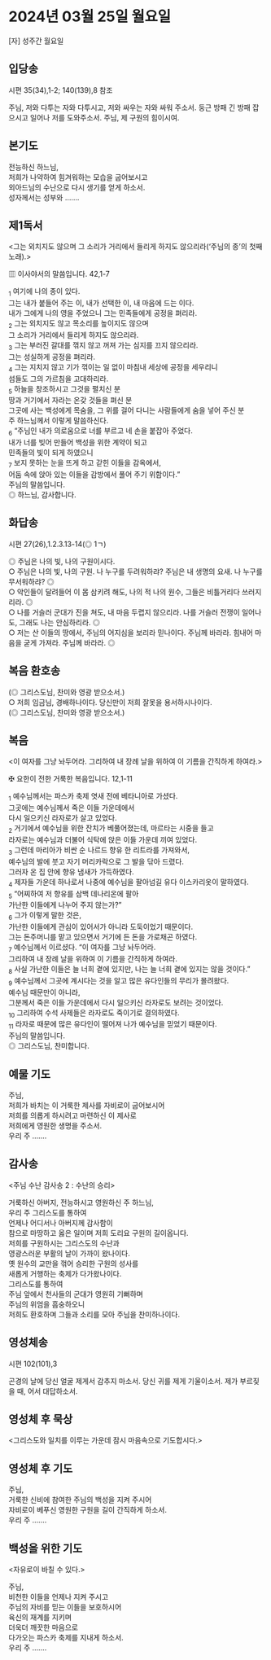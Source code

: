 # 2024년 03월 25일 월요일

[자] 성주간 월요일  


## 입당송

시편 35(34),1-2; 140(139),8 참조

주님, 저와 다투는 자와 다투시고, 저와 싸우는 자와 싸워 주소서. 둥근 방패 긴 방패 잡으시고 일어나 저를 도와주소서. 주님, 제 구원의 힘이시여.  
  
## 본기도

전능하신 하느님,  
저희가 나약하여 힘겨워하는 모습을 굽어보시고  
외아드님의 수난으로 다시 생기를 얻게 하소서.  
성자께서는 성부와 …….  
  
## 제1독서

<그는 외치지도 않으며 그 소리가 거리에서 들리게 하지도 않으리라(‘주님의 종’의 첫째 노래).>

▥ 이사야서의 말씀입니다. 42,1-7

<sub>1</sub> 여기에 나의 종이 있다.  
그는 내가 붙들어 주는 이, 내가 선택한 이, 내 마음에 드는 이다.  
내가 그에게 나의 영을 주었으니 그는 민족들에게 공정을 펴리라.  
<sub>2</sub> 그는 외치지도 않고 목소리를 높이지도 않으며  
그 소리가 거리에서 들리게 하지도 않으리라.  
<sub>3</sub> 그는 부러진 갈대를 꺾지 않고 꺼져 가는 심지를 끄지 않으리라.  
그는 성실하게 공정을 펴리라.  
<sub>4</sub> 그는 지치지 않고 기가 꺾이는 일 없이 마침내 세상에 공정을 세우리니  
섬들도 그의 가르침을 고대하리라.  
<sub>5</sub> 하늘을 창조하시고 그것을 펼치신 분  
땅과 거기에서 자라는 온갖 것들을 펴신 분  
그곳에 사는 백성에게 목숨을, 그 위를 걸어 다니는 사람들에게 숨을 넣어 주신 분  
주 하느님께서 이렇게 말씀하신다.  
<sub>6</sub> “주님인 내가 의로움으로 너를 부르고 네 손을 붙잡아 주었다.  
내가 너를 빚어 만들어 백성을 위한 계약이 되고  
민족들의 빛이 되게 하였으니  
<sub>7</sub> 보지 못하는 눈을 뜨게 하고 갇힌 이들을 감옥에서,  
어둠 속에 앉아 있는 이들을 감방에서 풀어 주기 위함이다.”  
주님의 말씀입니다.  
◎ 하느님, 감사합니다.  
  
## 화답송

시편 27(26),1.2.3.13-14(◎ 1ㄱ)

◎ 주님은 나의 빛, 나의 구원이시다.  
○ 주님은 나의 빛, 나의 구원. 나 누구를 두려워하랴? 주님은 내 생명의 요새. 나 누구를 무서워하랴? ◎  
○ 악인들이 달려들어 이 몸 삼키려 해도, 나의 적 나의 원수, 그들은 비틀거리다 쓰러지리라. ◎  
○ 나를 거슬러 군대가 진을 쳐도, 내 마음 두렵지 않으리라. 나를 거슬러 전쟁이 일어나도, 그래도 나는 안심하리라. ◎  
○ 저는 산 이들의 땅에서, 주님의 어지심을 보리라 믿나이다. 주님께 바라라. 힘내어 마음을 굳게 가져라. 주님께 바라라. ◎  
  
## 복음 환호송

(◎ 그리스도님, 찬미와 영광 받으소서.)  
○ 저희 임금님, 경배하나이다. 당신만이 저희 잘못을 용서하시나이다.  
(◎ 그리스도님, 찬미와 영광 받으소서.)  
  
## 복음

<이 여자를 그냥 놔두어라. 그리하여 내 장례 날을 위하여 이 기름을 간직하게 하여라.>

✠ 요한이 전한 거룩한 복음입니다. 12,1-11

<sub>1</sub> 예수님께서는 파스카 축제 엿새 전에 베타니아로 가셨다.  
그곳에는 예수님께서 죽은 이들 가운데에서  
다시 일으키신 라자로가 살고 있었다.  
<sub>2</sub> 거기에서 예수님을 위한 잔치가 베풀어졌는데, 마르타는 시중을 들고  
라자로는 예수님과 더불어 식탁에 앉은 이들 가운데 끼여 있었다.  
<sub>3</sub> 그런데 마리아가 비싼 순 나르드 향유 한 리트라를 가져와서,  
예수님의 발에 붓고 자기 머리카락으로 그 발을 닦아 드렸다.  
그러자 온 집 안에 향유 냄새가 가득하였다.  
<sub>4</sub> 제자들 가운데 하나로서 나중에 예수님을 팔아넘길 유다 이스카리옷이 말하였다.  
<sub>5</sub> “어찌하여 저 향유를 삼백 데나리온에 팔아  
가난한 이들에게 나누어 주지 않는가?”  
<sub>6</sub> 그가 이렇게 말한 것은,  
가난한 이들에게 관심이 있어서가 아니라 도둑이었기 때문이다.  
그는 돈주머니를 맡고 있으면서 거기에 든 돈을 가로채곤 하였다.  
<sub>7</sub> 예수님께서 이르셨다. “이 여자를 그냥 놔두어라.  
그리하여 내 장례 날을 위하여 이 기름을 간직하게 하여라.  
<sub>8</sub> 사실 가난한 이들은 늘 너희 곁에 있지만, 나는 늘 너희 곁에 있지는 않을 것이다.”  
<sub>9</sub> 예수님께서 그곳에 계시다는 것을 알고 많은 유다인들의 무리가 몰려왔다.  
예수님 때문만이 아니라,  
그분께서 죽은 이들 가운데에서 다시 일으키신 라자로도 보려는 것이었다.  
<sub>10</sub> 그리하여 수석 사제들은 라자로도 죽이기로 결의하였다.  
<sub>11</sub> 라자로 때문에 많은 유다인이 떨어져 나가 예수님을 믿었기 때문이다.  
주님의 말씀입니다.  
◎ 그리스도님, 찬미합니다.  
  
## 예물 기도

주님,  
저희가 바치는 이 거룩한 제사를 자비로이 굽어보시어  
저희를 의롭게 하시려고 마련하신 이 제사로  
저희에게 영원한 생명을 주소서.  
우리 주 …….  
  
## 감사송

<주님 수난 감사송 2 : 수난의 승리>

거룩하신 아버지, 전능하시고 영원하신 주 하느님,  
우리 주 그리스도를 통하여  
언제나 어디서나 아버지께 감사함이  
참으로 마땅하고 옳은 일이며 저희 도리요 구원의 길이옵니다.  
저희를 구원하시는 그리스도의 수난과  
영광스러운 부활의 날이 가까이 왔나이다.  
옛 원수의 교만을 꺾어 승리한 구원의 성사를  
새롭게 거행하는 축제가 다가왔나이다.  
그리스도를 통하여  
주님 앞에서 천사들의 군대가 영원히 기뻐하며  
주님의 위엄을 흠숭하오니  
저희도 환호하며 그들과 소리를 모아 주님을 찬미하나이다.  
  
## 영성체송

시편 102(101),3

곤경의 날에 당신 얼굴 제게서 감추지 마소서. 당신 귀를 제게 기울이소서. 제가 부르짖을 때, 어서 대답하소서.  
  
## 영성체 후 묵상

<그리스도와 일치를 이루는 가운데 잠시 마음속으로 기도합시다.>  
## 영성체 후 기도

주님,  
거룩한 신비에 참여한 주님의 백성을 지켜 주시어  
자비로이 베푸신 영원한 구원을 길이 간직하게 하소서.  
우리 주 …….  
  
## 백성을 위한 기도

<자유로이 바칠 수 있다.>

주님,  
비천한 이들을 언제나 지켜 주시고  
주님의 자비를 믿는 이들을 보호하시어  
육신의 재계를 지키며  
더욱더 깨끗한 마음으로  
다가오는 파스카 축제를 지내게 하소서.  
우리 주 …….